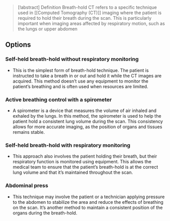 > [!abstract] Definition
>  Breath-hold CT refers to a specific technique used in [[Computed Tomography (CT)]] imaging where the patient is required to hold their breath during the scan. This is particularly important when imaging areas affected by respiratory motion, such as the lungs or upper abdomen

## Options
### Self-held breath-hold without respiratory monitoring
- This is the simplest form of breath-hold technique. The patient is instructed to take a breath in or out and hold it while the CT images are acquired. This method doesn’t use any equipment to monitor the patient’s breathing and is often used when resources are limited.
### Active breathing control with a spirometer
- A spirometer is a device that measures the volume of air inhaled and exhaled by the lungs. In this method, the spirometer is used to help the patient hold a consistent lung volume during the scan. This consistency allows for more accurate imaging, as the position of organs and tissues remains stable.
### Self-held breath-hold with respiratory monitoring
- This approach also involves the patient holding their breath, but their respiratory function is monitored using equipment. This allows the medical team to ensure that the patient’s breath-hold is at the correct lung volume and that it’s maintained throughout the scan.
### Abdominal press 
- This technique may involve the patient or a technician applying pressure to the abdomen to stabilize the area and reduce the effects of breathing on the scan. It’s another method to maintain a consistent position of the organs during the breath-hold.